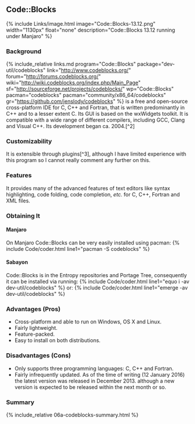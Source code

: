 ## Code::Blocks
{% include Links/image.html image="Code::Blocks-13.12.png" width="1130px" float="none" description="Code::Blocks 13.12 running under Manjaro" %}

### Background
{% include_relative links.md program="Code::Blocks" package="dev-util/codeblocks" link="http://www.codeblocks.org/" forum="http://forums.codeblocks.org/" wiki="http://wiki.codeblocks.org/index.php/Main_Page" sf="http://sourceforge.net/projects/codeblocks/" wp="Code::Blocks" pacman="codeblocks" pacman="community/x86_64/codeblocks" gr="https://github.com/jenslody/codeblocks" %} is a free and open-source cross-platform IDE for C, C++ and Fortran, that is written predominantly in C++ and to a lesser extent C. Its GUI is based on the wxWidgets toolkit. It is compatible with a wide range of different compilers, including GCC, Clang and Visual C++. Its development began ca. 2004.[^2]

### Customizability
It is extensible through plugins[^3], although I have limited experience with this program so I cannot really comment any further on this.

### Features
It provides many of the advanced features of text editors like syntax highlighting, code folding, code completion, *etc.* for C, C++, Fortran and XML files.

### Obtaining It

#### Manjaro
On Manjaro Code::Blocks can be very easily installed using pacman:
{% include Code/coder.html line1="pacman -S codeblocks" %}

#### Sabayon
Code::Blocks is in the Entropy repositories and Portage Tree, consequently it can be installed via running:
{% include Code/coder.html line1="equo i -av dev-util/codeblocks" %}
or:
{% include Code/coder.html line1="emerge -av dev-util/codeblocks" %}

### Advantages (Pros)
* Cross-platform and able to run on Windows, OS X and Linux.
* Fairly lightweight.
* Feature-packed.
* Easy to install on both distributions.

### Disadvantages (Cons)
* Only supports three programming languages: C, C++ and Fortran.
* Fairly infrequently updated. As of the time of writing (12 January 2016) the latest version was released in December 2013. although a new version is expected to be released within the next month or so.

### Summary
{% include_relative 06a-codeblocks-summary.html %}

